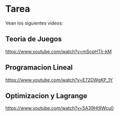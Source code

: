 # Tarea

Vean los siguientes videos:

## Teoria de Juegos
https://www.youtube.com/watch?v=mScpHTIi-kM 

## Programacion Lineal
https://www.youtube.com/watch?v=E72DWgKP_1Y


## Optimizacion y Lagrange
https://www.youtube.com/watch?v=5A39Ht9Wcu0 